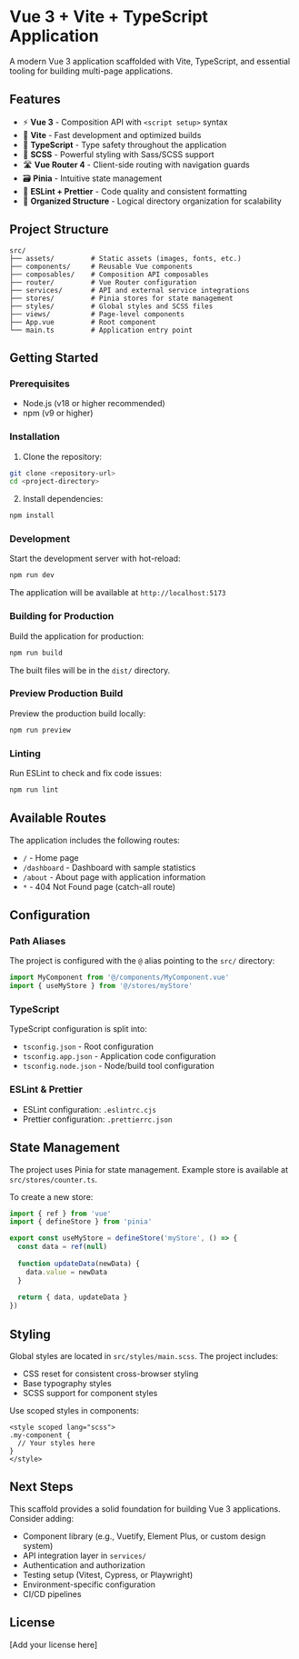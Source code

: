 # Vue 3 + Vite + TypeScript Application

A modern Vue 3 application scaffolded with Vite, TypeScript, and essential tooling for building multi-page applications.

## Features

- ⚡️ **Vue 3** - Composition API with `<script setup>` syntax
- 🚀 **Vite** - Fast development and optimized builds
- 🔷 **TypeScript** - Type safety throughout the application
- 🎨 **SCSS** - Powerful styling with Sass/SCSS support
- 🛣️ **Vue Router 4** - Client-side routing with navigation guards
- 🗃️ **Pinia** - Intuitive state management
- 📏 **ESLint + Prettier** - Code quality and consistent formatting
- 📁 **Organized Structure** - Logical directory organization for scalability

## Project Structure

```
src/
├── assets/         # Static assets (images, fonts, etc.)
├── components/     # Reusable Vue components
├── composables/    # Composition API composables
├── router/         # Vue Router configuration
├── services/       # API and external service integrations
├── stores/         # Pinia stores for state management
├── styles/         # Global styles and SCSS files
├── views/          # Page-level components
├── App.vue         # Root component
└── main.ts         # Application entry point
```

## Getting Started

### Prerequisites

- Node.js (v18 or higher recommended)
- npm (v9 or higher)

### Installation

1. Clone the repository:
```bash
git clone <repository-url>
cd <project-directory>
```

2. Install dependencies:
```bash
npm install
```

### Development

Start the development server with hot-reload:

```bash
npm run dev
```

The application will be available at `http://localhost:5173`

### Building for Production

Build the application for production:

```bash
npm run build
```

The built files will be in the `dist/` directory.

### Preview Production Build

Preview the production build locally:

```bash
npm run preview
```

### Linting

Run ESLint to check and fix code issues:

```bash
npm run lint
```

## Available Routes

The application includes the following routes:

- `/` - Home page
- `/dashboard` - Dashboard with sample statistics
- `/about` - About page with application information
- `*` - 404 Not Found page (catch-all route)

## Configuration

### Path Aliases

The project is configured with the `@` alias pointing to the `src/` directory:

```typescript
import MyComponent from '@/components/MyComponent.vue'
import { useMyStore } from '@/stores/myStore'
```

### TypeScript

TypeScript configuration is split into:
- `tsconfig.json` - Root configuration
- `tsconfig.app.json` - Application code configuration
- `tsconfig.node.json` - Node/build tool configuration

### ESLint & Prettier

- ESLint configuration: `.eslintrc.cjs`
- Prettier configuration: `.prettierrc.json`

## State Management

The project uses Pinia for state management. Example store is available at `src/stores/counter.ts`.

To create a new store:

```typescript
import { ref } from 'vue'
import { defineStore } from 'pinia'

export const useMyStore = defineStore('myStore', () => {
  const data = ref(null)
  
  function updateData(newData) {
    data.value = newData
  }
  
  return { data, updateData }
})
```

## Styling

Global styles are located in `src/styles/main.scss`. The project includes:
- CSS reset for consistent cross-browser styling
- Base typography styles
- SCSS support for component styles

Use scoped styles in components:

```vue
<style scoped lang="scss">
.my-component {
  // Your styles here
}
</style>
```

## Next Steps

This scaffold provides a solid foundation for building Vue 3 applications. Consider adding:

- Component library (e.g., Vuetify, Element Plus, or custom design system)
- API integration layer in `services/`
- Authentication and authorization
- Testing setup (Vitest, Cypress, or Playwright)
- Environment-specific configuration
- CI/CD pipelines

## License

[Add your license here]
